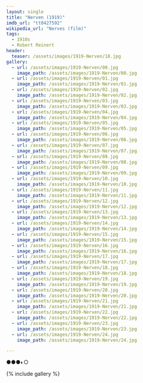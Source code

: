 ```yaml
---
layout: single
title: "Nerven (1919)"
imdb_url: "tt0427592"
wikipedia_url: "Nerves (film)"
tags:
  - 1910s 
  - Robert Reinert
header:
  teaser: /assets/images/1919-Nerven/18.jpg
gallery:
  - url: /assets/images/1919-Nerven/00.jpg
    image_path: /assets/images/1919-Nerven/00.jpg  
  - url: /assets/images/1919-Nerven/01.jpg
    image_path: /assets/images/1919-Nerven/01.jpg
  - url: /assets/images/1919-Nerven/02.jpg
    image_path: /assets/images/1919-Nerven/02.jpg
  - url: /assets/images/1919-Nerven/03.jpg
    image_path: /assets/images/1919-Nerven/03.jpg
  - url: /assets/images/1919-Nerven/04.jpg
    image_path: /assets/images/1919-Nerven/04.jpg
  - url: /assets/images/1919-Nerven/05.jpg
    image_path: /assets/images/1919-Nerven/05.jpg
  - url: /assets/images/1919-Nerven/06.jpg
    image_path: /assets/images/1919-Nerven/06.jpg
  - url: /assets/images/1919-Nerven/07.jpg
    image_path: /assets/images/1919-Nerven/07.jpg
  - url: /assets/images/1919-Nerven/08.jpg
    image_path: /assets/images/1919-Nerven/08.jpg
  - url: /assets/images/1919-Nerven/09.jpg
    image_path: /assets/images/1919-Nerven/09.jpg
  - url: /assets/images/1919-Nerven/10.jpg
    image_path: /assets/images/1919-Nerven/10.jpg
  - url: /assets/images/1919-Nerven/11.jpg
    image_path: /assets/images/1919-Nerven/11.jpg
  - url: /assets/images/1919-Nerven/12.jpg
    image_path: /assets/images/1919-Nerven/12.jpg
  - url: /assets/images/1919-Nerven/13.jpg
    image_path: /assets/images/1919-Nerven/13.jpg
  - url: /assets/images/1919-Nerven/14.jpg
    image_path: /assets/images/1919-Nerven/14.jpg
  - url: /assets/images/1919-Nerven/15.jpg
    image_path: /assets/images/1919-Nerven/15.jpg
  - url: /assets/images/1919-Nerven/16.jpg
    image_path: /assets/images/1919-Nerven/16.jpg
  - url: /assets/images/1919-Nerven/17.jpg
    image_path: /assets/images/1919-Nerven/17.jpg
  - url: /assets/images/1919-Nerven/18.jpg
    image_path: /assets/images/1919-Nerven/18.jpg
  - url: /assets/images/1919-Nerven/19.jpg
    image_path: /assets/images/1919-Nerven/19.jpg
  - url: /assets/images/1919-Nerven/20.jpg
    image_path: /assets/images/1919-Nerven/20.jpg
  - url: /assets/images/1919-Nerven/21.jpg
    image_path: /assets/images/1919-Nerven/21.jpg
  - url: /assets/images/1919-Nerven/22.jpg
    image_path: /assets/images/1919-Nerven/22.jpg
  - url: /assets/images/1919-Nerven/23.jpg
    image_path: /assets/images/1919-Nerven/23.jpg
  - url: /assets/images/1919-Nerven/24.jpg
    image_path: /assets/images/1919-Nerven/24.jpg

---
```

●●●◐○

{% include gallery %}
